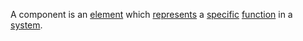 A component is an [element](https://github.com/gcassel/Modular-Organization-Terminology/blob/master/terms/element.md) which [represents](https://github.com/gcassel/Modular-Organization-Terminology/blob/master/terms/representation.md) a [specific](https://github.com/gcassel/Modular-Organization-Terminology/blob/master/terms/specific.md) [function](https://github.com/gcassel/Modular-Organization-Terminology/blob/master/terms/function.md) in a [system](https://github.com/gcassel/Modular-Organization-Terminology/blob/master/terms/system.md).
